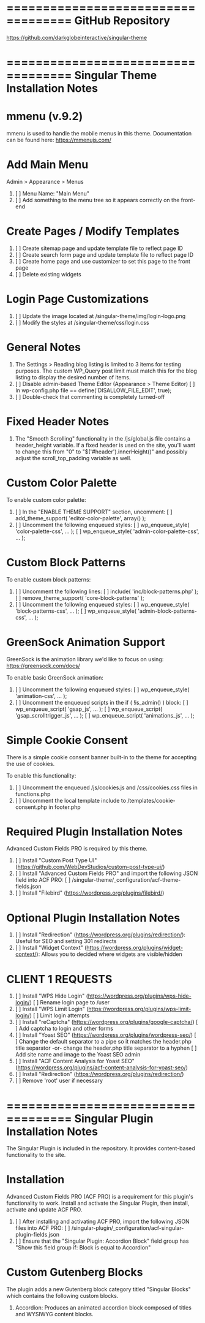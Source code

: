 ===================================
GitHub Repository
===================================

https://github.com/darkglobeinteractive/singular-theme


===================================
Singular Theme Installation Notes
===================================

# mmenu (v.9.2)

mmenu is used to handle the mobile menus in this theme. Documentation can be found here:
https://mmenujs.com/


# Add Main Menu

Admin > Appearance > Menus

1. [ ] Menu Name: "Main Menu"
2. [ ] Add something to the menu tree so it appears correctly on the front-end


# Create Pages / Modify Templates

1. [ ] Create sitemap page and update template file to reflect page ID
2. [ ] Create search form page and update template file to reflect page ID
3. [ ] Create home page and use customizer to set this page to the front page
4. [ ] Delete existing widgets


# Login Page Customizations

1. [ ] Update the image located at /singular-theme/img/login-logo.png
2. [ ] Modify the styles at /singular-theme/css/login.css


# General Notes

1. The Settings > Reading blog listing is limited to 3 items for testing purposes. The custom WP_Query post limit must match this for the blog listing to display the desired number of items.
2. [ ] Disable admin-based Theme Editor (Appearance > Theme Editor)
       [ ] In wp-config.php file == define('DISALLOW_FILE_EDIT', true);
3. [ ] Double-check that commenting is completely turned-off


# Fixed Header Notes

1. The "Smooth Scrolling" functionality in the /js/global.js file contains a header_height variable. If a fixed header is used on the site, you'll want to change this from "0" to "$('#header').innerHeight()" and possibly adjust the scroll_top_padding variable as well.


# Custom Color Palette

To enable custom color palette:

1. [ ] In the "ENABLE THEME SUPPORT" section, uncomment:
       [ ] add_theme_support( 'editor-color-palette', array() );
2. [ ] Uncomment the following enqueued styles:
       [ ] wp_enqueue_style( 'color-palette-css', ... );
       [ ] wp_enqueue_style( 'admin-color-palette-css', ... );


# Custom Block Patterns

To enable custom block patterns:

1. [ ] Uncomment the following lines:
       [ ] include( 'inc/block-patterns.php' );
       [ ] remove_theme_support( 'core-block-patterns' );
2. [ ] Uncomment the following enqueued styles:
       [ ] wp_enqueue_style( 'block-patterns-css', ... );
       [ ] wp_enqueue_style( 'admin-block-patterns-css', ... );


# GreenSock Animation Support

GreenSock is the animation library we'd like to focus on using:
https://greensock.com/docs/

To enable basic GreenSock animation:

1. [ ] Uncomment the following enqueued styles:
       [ ] wp_enqueue_style( 'animation-css', ... );
2. [ ] Uncomment the enqueued scripts in the if ( !is_admin() ) block:
       [ ] wp_enqueue_script( 'gsap_js', ... );
       [ ] wp_enqueue_script( 'gsap_scrolltrigger_js', ... );
       [ ] wp_enqueue_script( 'animations_js', ... );


# Simple Cookie Consent

There is a simple cookie consent banner built-in to the theme for accepting the use of cookies.

To enable this functionality:

1. [ ] Uncomment the enqueued /js/cookies.js and /css/cookies.css files in functions.php
2. [ ] Uncomment the local template include to /templates/cookie-consent.php in footer.php


# Required Plugin Installation Notes

Advanced Custom Fields PRO is required by this theme.

1. [ ] Install "Custom Post Type UI" (https://github.com/WebDevStudios/custom-post-type-ui/)
2. [ ] Install "Advanced Custom Fields PRO" and import the following JSON field into ACF PRO:
       [ ] /singular-theme/_configuration/acf-theme-fields.json
2. [ ] Install "Filebird" (https://wordpress.org/plugins/filebird/)


# Optional Plugin Installation Notes

1. [ ] Install "Redirection" (https://wordpress.org/plugins/redirection/): Useful for SEO and setting 301 redirects
2. [ ] Install "Widget Context" (https://wordpress.org/plugins/widget-context/): Allows you to decided where widgets are visible/hidden


# CLIENT 1 REQUESTS

1. [ ] Install "WPS Hide Login" (https://wordpress.org/plugins/wps-hide-login/)
       [ ] Rename login page to /user
2. [ ] Install "WPS Limit Login" (https://wordpress.org/plugins/wps-limit-login/)
       [ ] Limit login attempts
3. [ ] Install "reCaptcha" (https://wordpress.org/plugins/google-captcha/)
       [ ] Add captcha to login and other forms
4. [ ] Install "Yoast SEO" (https://wordpress.org/plugins/wordpress-seo/)
       [ ] Change the default separator to a pipe so it matches the header.php title separator -or- change the header.php title separator to a hyphen
       [ ] Add site name and image to the Yoast SEO admin
5. [ ] Install "ACF Content Analysis for Yoast SEO" (https://wordpress.org/plugins/acf-content-analysis-for-yoast-seo/)
6. [ ] Install "Redirection" (https://wordpress.org/plugins/redirection/)
7. [ ] Remove 'root' user if necessary


===================================
Singular Plugin Installation Notes
===================================

The Singular Plugin is included in the repository. It provides content-based functionality to the site.


# Installation

Advanced Custom Fields PRO (ACF PRO) is a requirement for this plugin's functionality to work. Install and activate the Singular Plugin, then install, activate and update ACF PRO.

1. [ ] After installing and activating ACF PRO, import the following JSON files into ACF PRO:
       [ ] /singular-plugin/_configuration/acf-singular-plugin-fields.json
2. [ ] Ensure that the "Singular Plugin: Accordion Block" field group has "Show this field group if: Block is equal to Accordion"


# Custom Gutenberg Blocks

The plugin adds a new Gutenberg block category titled "Singular Blocks" which contains the following custom blocks.

1. Accordion: Produces an animated accordion block composed of titles and WYSIWYG content blocks.
